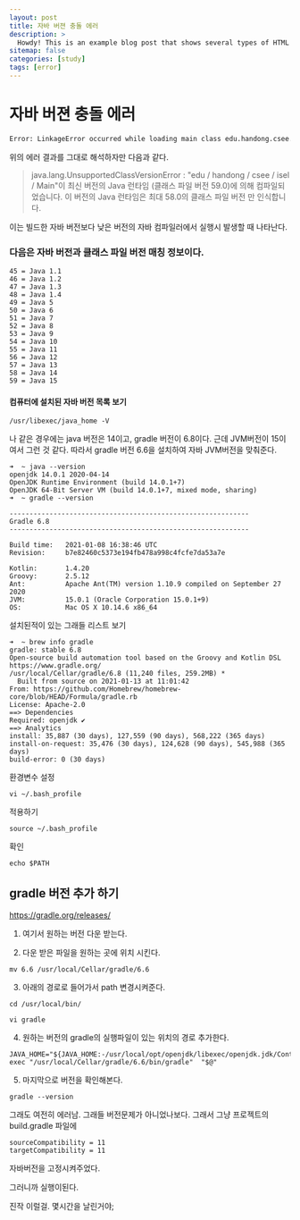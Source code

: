 ```yaml
---
layout: post
title: 자바 버젼 충돌 에러
description: >
  Howdy! This is an example blog post that shows several types of HTML content supported in this theme.
sitemap: false
categories: [study]
tags: [error]
---
```


# 자바 버젼 충돌 에러 

~~~bash
Error: LinkageError occurred while loading main class edu.handong.csee.isel.Main java.lang.UnsupportedClassVersionError: edu/handong/csee/isel/Main has been compiled by a more recent version of the Java Runtime (class file version 59.0), this version of the Java Runtime only recognizes class file versions up to 58.0
~~~

위의 에러 결과를 그대로 해석하자만 다음과 같다. 

> java.lang.UnsupportedClassVersionError : "edu / handong / csee / isel / Main"이 최신 버전의 Java 런타임 (클래스 파일 버전 59.0)에 의해 컴파일되었습니다. 이 버전의 Java 런타임은 최대 58.0의 클래스 파일 버전 만 인식합니다.

이는 빌드한 자바 버전보다 낮은 버전의 자바 컴파일러에서 실행시 발생할 때 나타난다. 


### 다음은 자바 버전과 클래스 파일 버전 매칭 정보이다. 
~~~
45 = Java 1.1
46 = Java 1.2
47 = Java 1.3
48 = Java 1.4
49 = Java 5
50 = Java 6
51 = Java 7
52 = Java 8
53 = Java 9
54 = Java 10
55 = Java 11
56 = Java 12
57 = Java 13
58 = Java 14
59 = Java 15

~~~


#### 컴퓨터에 설치된 자바 버전 목록 보기 

~~~
/usr/libexec/java_home -V
~~~


나 같은 경우에는 java 버전은 14이고, gradle 버전이 6.8이다. 근데 JVM버전이 15이여서 그런 것 같다. 따라서 gradle 버전 6.6을 설치하여 자바 JVM버전을 맞춰준다. 

~~~
➜  ~ java --version
openjdk 14.0.1 2020-04-14
OpenJDK Runtime Environment (build 14.0.1+7)
OpenJDK 64-Bit Server VM (build 14.0.1+7, mixed mode, sharing)
➜  ~ gradle --version

------------------------------------------------------------
Gradle 6.8
------------------------------------------------------------

Build time:   2021-01-08 16:38:46 UTC
Revision:     b7e82460c5373e194fb478a998c4fcfe7da53a7e

Kotlin:       1.4.20
Groovy:       2.5.12
Ant:          Apache Ant(TM) version 1.10.9 compiled on September 27 2020
JVM:          15.0.1 (Oracle Corporation 15.0.1+9)
OS:           Mac OS X 10.14.6 x86_64
~~~



설치된적이 있는 그래들 리스트 보기 
~~~
➜  ~ brew info gradle
gradle: stable 6.8
Open-source build automation tool based on the Groovy and Kotlin DSL
https://www.gradle.org/
/usr/local/Cellar/gradle/6.8 (11,240 files, 259.2MB) *
  Built from source on 2021-01-13 at 11:01:42
From: https://github.com/Homebrew/homebrew-core/blob/HEAD/Formula/gradle.rb
License: Apache-2.0
==> Dependencies
Required: openjdk ✔
==> Analytics
install: 35,887 (30 days), 127,559 (90 days), 568,222 (365 days)
install-on-request: 35,476 (30 days), 124,628 (90 days), 545,988 (365 days)
build-error: 0 (30 days)
~~~



환경변수 설정
~~~
vi ~/.bash_profile
~~~

적용하기
~~~
source ~/.bash_profile
~~~

확인
~~~
echo $PATH
~~~



## gradle 버전 추가 하기

https://gradle.org/releases/

1. 여기서 원하는 버전 다운 받는다. 

2. 다운 받은 파일을 원하는 곳에 위치 시킨다.

~~~
mv 6.6 /usr/local/Cellar/gradle/6.6
~~~

3. 아래의 경로로 들어가서 path 변경시켜준다. 

```
cd /usr/local/bin/
```

~~~
vi gradle
~~~

4. 원하는 버전의 gradle의 실행파일이 있는 위치의 경로 추가한다.

~~~
JAVA_HOME="${JAVA_HOME:-/usr/local/opt/openjdk/libexec/openjdk.jdk/Contents/Home}" exec "/usr/local/Cellar/gradle/6.6/bin/gradle"  "$@" 
~~~

5. 마지막으로 버전을 확인해본다. 

~~~
gradle --version
~~~



그래도 여전히 에러남. 그래들 버전문제가 아니었나보다.
그래서 그냥 프로젝트의 build.gradle 파일에

~~~
sourceCompatibility = 11 
targetCompatibility = 11
~~~

자바버전을 고정시켜주었다. 

그러니까 실행이된다. 

진작 이럴걸. 몇시간을 날린거야;
